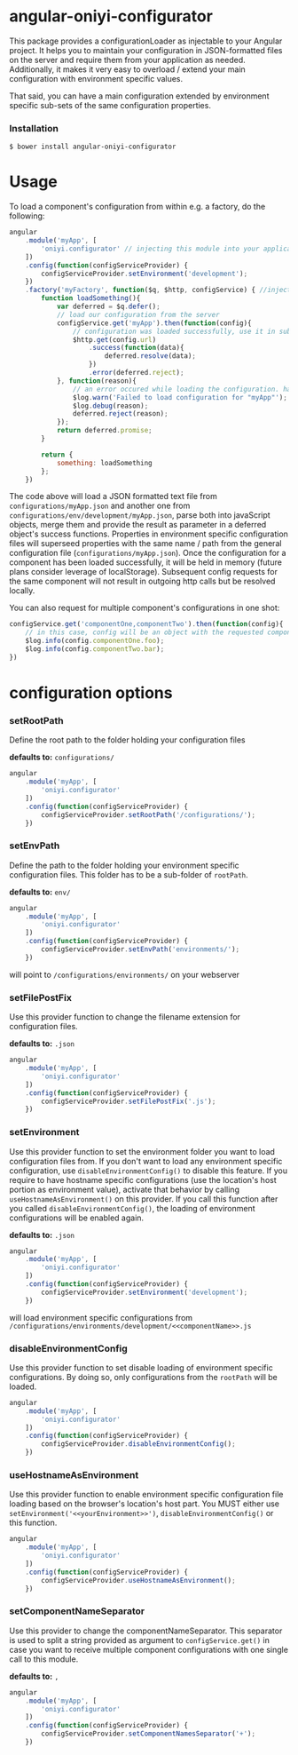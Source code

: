 # angular-oniyi-configurator
This package provides a configurationLoader as injectable to your Angular project.
It helps you to maintain your configuration in JSON-formatted files on the server and require them from your application as needed.
Additionally, it makes it very easy to overload / extend your main configuration with environment specific values.

That said, you can have a main configuration extended by environment specific sub-sets of the same configuration properties.

### Installation

```
$ bower install angular-oniyi-configurator
```

# Usage

To load a component's configuration from within e.g. a factory, do the following:
```javascript
angular
    .module('myApp', [
        'oniyi.configurator' // injecting this module into your applications
    ])
    .config(function(configServiceProvider) {
        configServiceProvider.setEnvironment('development');
    })
    .factory('myFactory', function($q, $http, configService) { //inject the configService from oniyi.configurator
        function loadSomething(){
            var deferred = $q.defer();
            // load our configuration from the server
            configService.get('myApp').then(function(config){
                // configuration was loaded successfully, use it in subsequent code
                $http.get(config.url)
                    .success(function(data){
                        deferred.resolve(data);
                    })
                    .error(deferred.reject);
            }, function(reason){
                // an error occured while loading the configuration. handle it accordingly
                $log.warn('Failed to load configuration for "myApp"');
                $log.debug(reason);
                deferred.reject(reason);
            });
            return deferred.promise;
        }

        return {
            something: loadSomething
        };
    })
```

The code above will load a JSON formatted text file from `configurations/myApp.json` and another one from `configurations/env/development/myApp.json`, parse both into javaScript objects, merge them and provide the result as parameter in a deferred object's success functions.
Properties in environment specific configuration files will superseed properties with the same name / path from the general configuration file (`configurations/myApp.json`).
Once the configuration for a component has been loaded successfully, it will be held in memory (future plans consider leverage of localStorage). Subsequent config requests for the same component will not result in outgoing http calls but be resolved locally.

You can also request for multiple component's configurations in one shot:

```javascript
configService.get('componentOne,componentTwo').then(function(config){
    // in this case, config will be an object with the requested component names as keys
    $log.info(config.componentOne.foo);
    $log.info(config.componentTwo.bar);
})
```

# configuration options

### setRootPath
Define the root path to the folder holding your configuration files

**defaults to:** `configurations/`

```javascript
angular
    .module('myApp', [
        'oniyi.configurator'
    ])
    .config(function(configServiceProvider) {
        configServiceProvider.setRootPath('/configurations/');
    })
```

### setEnvPath
Define the path to the folder holding your environment specific configuration files.
This folder has to be a sub-folder of `rootPath`.

**defaults to:** `env/`

```javascript
angular
    .module('myApp', [
        'oniyi.configurator'
    ])
    .config(function(configServiceProvider) {
        configServiceProvider.setEnvPath('environments/');
    })
```

will point to `/configurations/environments/` on your webserver

### setFilePostFix
Use this provider function to change the filename extension for configuration files.

**defaults to:** `.json`

```javascript
angular
    .module('myApp', [
        'oniyi.configurator'
    ])
    .config(function(configServiceProvider) {
        configServiceProvider.setFilePostFix('.js');
    })
```

### setEnvironment
Use this provider function to set the environment folder you want to load configuration files from.
If you don't want to load any environment specific configuration, use `disableEnvironmentConfig()` to disable this feature.
If you require to have hostname specific configurations (use the location's host portion as environment value), activate that behavior by calling `useHostnameAsEnvironment()` on this provider.
If you call this function after you called `disableEnvironmentConfig()`, the loading of environment configurations will be enabled again.

**defaults to:** `.json`

```javascript
angular
    .module('myApp', [
        'oniyi.configurator'
    ])
    .config(function(configServiceProvider) {
        configServiceProvider.setEnvironment('development');
    })
```

will load environment specific configurations from `/configurations/environments/development/<<componentName>>.js`

### disableEnvironmentConfig
Use this provider function to set disable loading of environment specific configurations. By doing so, only configurations from the `rootPath` will be loaded.

```javascript
angular
    .module('myApp', [
        'oniyi.configurator'
    ])
    .config(function(configServiceProvider) {
        configServiceProvider.disableEnvironmentConfig();
    })
```

### useHostnameAsEnvironment
Use this provider function to enable environment specific configuration file loading based on the browser's location's host part.
You MUST either use `setEnvironment('<<yourEnvironment>>')`, `disableEnvironmentConfig()` or this function.

```javascript
angular
    .module('myApp', [
        'oniyi.configurator'
    ])
    .config(function(configServiceProvider) {
        configServiceProvider.useHostnameAsEnvironment();
    })
```

### setComponentNameSeparator
Use this provider to change the componentNameSeparator. This separator is used to split a string provided as argument to `configService.get()` in case you want to receive multiple component configurations with one single call to this module.

**defaults to:** `,`

```javascript
angular
    .module('myApp', [
        'oniyi.configurator'
    ])
    .config(function(configServiceProvider) {
        configServiceProvider.setComponentNamesSeparator('+');
    })
```